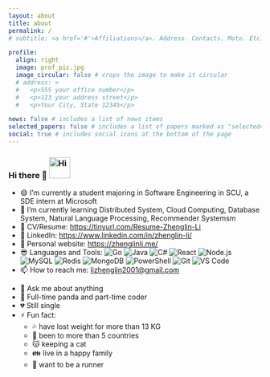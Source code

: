 ```yaml
---
layout: about
title: about
permalink: /
# subtitle: <a href='#'>Affiliations</a>. Address. Contacts. Moto. Etc.

profile:
  align: right
  image: prof_pic.jpg
  image_circular: false # crops the image to make it circular
  # address: >
  #   <p>555 your office number</p>
  #   <p>123 your address street</p>
  #   <p>Your City, State 12345</p>

news: false # includes a list of news items
selected_papers: false # includes a list of papers marked as "selected={true}"
social: true # includes social icons at the bottom of the page
---
```


### Hi there 👋 <img src="https://emojis.slackmojis.com/emojis/images/1588866973/8934/hellokittydance.gif?1588866973" alt="Hi" width="42" />

- 😄 I’m currently a student majoring in Software Engineering in SCU, a SDE intern at Microsoft
- 🌱 I’m currently learning Distributed System, Cloud Computing, Database System, Natural Language Processing, Recommender Systemsm
- 🥳 CV/Resume: https://tinyurl.com/Resume-Zhenglin-Li
- 👤 LinkedIn: https://www.linkedin.com/in/zhenglin-li/
- 🤣 Personal website: https://zhenglinli.me/
- 😎 Languages and Tools:
  ![Go](https://img.shields.io/badge/-Go-%23F7DF1C?style=flat&logo=go)
  ![Java](https://img.shields.io/badge/-Java-orange?style=flat&logo=java)
  ![C#](https://img.shields.io/badge/-C%23-brightgreen?style=flat&logo=C%23)
  ![React](https://img.shields.io/badge/-React-%2320232A?logoColor=61DAFB&style=flat&logo=react)
  ![Node.js](https://img.shields.io/badge/-Node.js-%23579050?style=flat&logo=node.js&logoColor=ffffff)
  ![MySQL](https://img.shields.io/badge/-MySQL-lightgrey?style=flat&logo=MySQL)
  ![Redis](https://img.shields.io/badge/-Redis-yellowgreen?style=flat&logo=Redis)
  ![MongoDB](https://img.shields.io/badge/-MongoDB-red?style=flat&logo=MongoDB)
  ![PowerShell](https://img.shields.io/badge/-Shell-%2389E051?style=flat&logo=powershell&logoColor=ffffff)
  ![Git](https://img.shields.io/badge/-Git-%23ED5A47?style=flat&logo=git&logoColor=%23ffffff)
  ![VS Code](https://img.shields.io/badge/-VSCode-%230066B8?style=flat&logo=visual-studio-code)
- 📫 How to reach me: lizhenglin2001@gmail.com
<!-- - 👊 Pronouns: he/him/his -->
- 💬 Ask me about anything
- 🐼 Full-time panda and part-time coder
- 💔 Still single
- ⚡ Fun fact:
  - 💦 have lost weight for more than 13 KG
  - 👀 been to more than 5 countries
  - 😽 keeping a cat
  - 👪 live in a happy family
  - 🏃 want to be a runner
